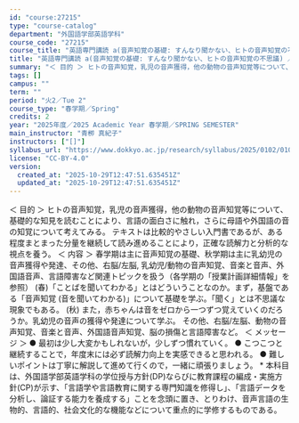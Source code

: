 ```yaml
---
id: "course:27215"
type: "course-catalog"
department: "外国語学部英語学科"
course_code: "27215"
course_title: "英語専門講読 a(音声知覚の基礎: すんなり聞かない、ヒトの音声知覚の不思議) ／ADVANCED THEMATIC READING (A)"
title: "英語専門講読 a(音声知覚の基礎: すんなり聞かない、ヒトの音声知覚の不思議) ／ADVANCED THEMATIC READING (A)"
summary: "＜ 目的 ＞ ヒトの音声知覚，乳児の音声獲得，他の動物の音声知覚等について、基礎的な知見を読むことにより、言語の面白さに触れ，さらに母語や外国語の音の知覚について考えてみる。 テキストは比較的やさしい入門書であるが、ある程度まとまった分量を…"
tags: []
campus: ""
term: ""
period: "火2／Tue 2"
course_type: "春学期／Spring"
credits: 2
year: "2025年度／2025 Academic Year 春学期／SPRING SEMESTER"
main_instructor: "青栁 真紀子"
instructors: ["[]"]
syllabus_url: "https://www.dokkyo.ac.jp/research/syllabus/2025/0102/0102_27215_ja_JP.html"
license: "CC-BY-4.0"
version:
  created_at: "2025-10-29T12:47:51.635451Z"
  updated_at: "2025-10-29T12:47:51.635451Z"
---
```

＜ 目的 ＞ ヒトの音声知覚，乳児の音声獲得，他の動物の音声知覚等について、基礎的な知見を読むことにより、言語の面白さに触れ，さらに母語や外国語の音の知覚について考えてみる。 テキストは比較的やさしい入門書であるが、ある程度まとまった分量を継続して読み進めることにより，正確な読解力と分析的な視点を養う。 ＜ 内容 ＞ 春学期は主に音声知覚の基礎、秋学期は主に乳幼児の音声獲得や発達、その他、右脳/左脳, 乳幼児/動物の音声知覚、音楽と音声、外国語音声、言語障害など関連トピックを扱う（各学期の「授業計画詳細情報」を参照） (春)「ことばを聞いてわかる」とはどういうことなのか。まず，基盤である「音声知覚 (音を聞いてわかる)」について基礎を学ぶ。「聞く」とは不思議な現象でもある。 (秋) また，赤ちゃんは音をゼロから一つずつ覚えていくのだろうか。乳幼児の音声の獲得や発達について学ぶ。 その他、右脳/左脳、動物の音声知覚、音楽と音声、外国語音声知覚、脳の損傷と言語障害など。 ＜ メッセージ ＞ ● 最初は少し大変かもしれないが，少しずつ慣れていく。 ● こつこつと継続することで，年度末には必ず読解力向上を実感できると思われる。 ● 難しいポイントは丁寧に解説して進めて行くので，一緒に頑張りましょう。 * 本科目は、外国語学部英語学科の学位授与方針(DP)ならびに教育課程の編成・実施方針(CP)が示す、「言語学や言語教育に関する専門知識を修得し」、「言語データを分析し、論証する能力を養成する」ことを念頭に置き、とりわけ、音声言語の生物的、言語的、社会文化的な機能などについて重点的に学修するものである。
